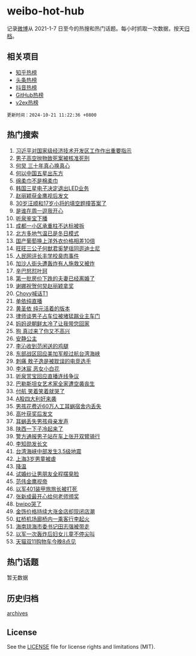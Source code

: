 # weibo-hot-hub

记录[微博](https://www.weibo.com)从 2021-1-7 日至今的热搜和热门话题。每小时抓取一次数据，按天[归档](archives)。

## 相关项目

- [知乎热榜](https://github.com/lonnyzhang423/zhihu-hot-hub)
- [头条热榜](https://github.com/lonnyzhang423/toutiao-hot-hub)
- [抖音热榜](https://github.com/lonnyzhang423/douyin-hot-hub)
- [GitHub热榜](https://github.com/lonnyzhang423/github-hot-hub)
- [v2ex热榜](https://github.com/lonnyzhang423/v2ex-hot-hub)


`更新时间：2024-10-21 11:22:36 +0800`

## 热门搜索

1. [习近平对国家级经济技术开发区工作作出重要指示](https://m.weibo.cn/search?containerid=100103type%3D1%26t%3D10%26q%3D%23%E4%B9%A0%E8%BF%91%E5%B9%B3%E5%AF%B9%E5%9B%BD%E5%AE%B6%E7%BA%A7%E7%BB%8F%E6%B5%8E%E6%8A%80%E6%9C%AF%E5%BC%80%E5%8F%91%E5%8C%BA%E5%B7%A5%E4%BD%9C%E4%BD%9C%E5%87%BA%E9%87%8D%E8%A6%81%E6%8C%87%E7%A4%BA%23&stream_entry_id=51&isnewpage=1&extparam=seat%3D1%26dgr%3D0%26cate%3D10103%26q%3D%2523%25E4%25B9%25A0%25E8%25BF%2591%25E5%25B9%25B3%25E5%25AF%25B9%25E5%259B%25BD%25E5%25AE%25B6%25E7%25BA%25A7%25E7%25BB%258F%25E6%25B5%258E%25E6%258A%2580%25E6%259C%25AF%25E5%25BC%2580%25E5%258F%2591%25E5%258C%25BA%25E5%25B7%25A5%25E4%25BD%259C%25E4%25BD%259C%25E5%2587%25BA%25E9%2587%258D%25E8%25A6%2581%25E6%258C%2587%25E7%25A4%25BA%2523%26pos%3D0%26filter_type%3Drealtimehot%26stream_entry_id%3D51%26c_type%3D51%26display_time%3D1729480955%26pre_seqid%3D17294809555470240497774)
1. [男子高空抛物致死案被核准死刑](https://m.weibo.cn/search?containerid=100103type%3D1%26t%3D10%26q%3D%23%E7%94%B7%E5%AD%90%E9%AB%98%E7%A9%BA%E6%8A%9B%E7%89%A9%E8%87%B4%E6%AD%BB%E6%A1%88%E8%A2%AB%E6%A0%B8%E5%87%86%E6%AD%BB%E5%88%91%23&stream_entry_id=31&isnewpage=1&extparam=seat%3D1%26dgr%3D0%26pos%3D0%26filter_type%3Drealtimehot%26c_type%3D31%26band_rank%3D1%26cate%3D5001%26realpos%3D1%26flag%3D1%26lcate%3D5001%26stream_entry_id%3D31%26q%3D%2523%25E7%2594%25B7%25E5%25AD%2590%25E9%25AB%2598%25E7%25A9%25BA%25E6%258A%259B%25E7%2589%25A9%25E8%2587%25B4%25E6%25AD%25BB%25E6%25A1%2588%25E8%25A2%25AB%25E6%25A0%25B8%25E5%2587%2586%25E6%25AD%25BB%25E5%2588%2591%2523%26display_time%3D1729480955%26pre_seqid%3D17294809555470240497774)
1. [何炅 三十年真心换真心](https://m.weibo.cn/search?containerid=100103type%3D1%26t%3D10%26q%3D%E4%BD%95%E7%82%85+%E4%B8%89%E5%8D%81%E5%B9%B4%E7%9C%9F%E5%BF%83%E6%8D%A2%E7%9C%9F%E5%BF%83&stream_entry_id=31&isnewpage=1&extparam=seat%3D1%26dgr%3D0%26pos%3D1%26filter_type%3Drealtimehot%26c_type%3D31%26band_rank%3D2%26cate%3D5001%26realpos%3D2%26flag%3D2%26lcate%3D5001%26stream_entry_id%3D31%26q%3D%25E4%25BD%2595%25E7%2582%2585%2520%25E4%25B8%2589%25E5%258D%2581%25E5%25B9%25B4%25E7%259C%259F%25E5%25BF%2583%25E6%258D%25A2%25E7%259C%259F%25E5%25BF%2583%26display_time%3D1729480955%26pre_seqid%3D17294809555470240497774)
1. [何以中国五星出东方](https://m.weibo.cn/search?containerid=100103type%3D1%26t%3D10%26q%3D%23%E4%BD%95%E4%BB%A5%E4%B8%AD%E5%9B%BD%E4%BA%94%E6%98%9F%E5%87%BA%E4%B8%9C%E6%96%B9%23&stream_entry_id=31&isnewpage=1&extparam=seat%3D1%26dgr%3D0%26pos%3D2%26filter_type%3Drealtimehot%26c_type%3D31%26band_rank%3D3%26cate%3D5001%26realpos%3D3%26flag%3D0%26lcate%3D5001%26stream_entry_id%3D31%26q%3D%2523%25E4%25BD%2595%25E4%25BB%25A5%25E4%25B8%25AD%25E5%259B%25BD%25E4%25BA%2594%25E6%2598%259F%25E5%2587%25BA%25E4%25B8%259C%25E6%2596%25B9%2523%26display_time%3D1729480955%26pre_seqid%3D17294809555470240497774)
1. [绵柔巾不是棉柔巾](https://m.weibo.cn/search?containerid=100103type%3D1%26t%3D10%26q%3D%23%E7%BB%B5%E6%9F%94%E5%B7%BE%E4%B8%8D%E6%98%AF%E6%A3%89%E6%9F%94%E5%B7%BE%23&stream_entry_id=31&isnewpage=1&extparam=seat%3D1%26dgr%3D0%26pos%3D3%26filter_type%3Drealtimehot%26c_type%3D31%26band_rank%3D4%26adid%3D259824%26cate%3D5001%26is_ad_pos%3D1%26topic_ad%3D1%26lcate%3D5001%26stream_entry_id%3D31%26q%3D%2523%25E7%25BB%25B5%25E6%259F%2594%25E5%25B7%25BE%25E4%25B8%258D%25E6%2598%25AF%25E6%25A3%2589%25E6%259F%2594%25E5%25B7%25BE%2523%26display_time%3D1729480955%26pre_seqid%3D17294809555470240497774)
1. [韩国三星电子决定退出LED业务](https://m.weibo.cn/search?containerid=100103type%3D1%26t%3D10%26q%3D%23%E9%9F%A9%E5%9B%BD%E4%B8%89%E6%98%9F%E7%94%B5%E5%AD%90%E5%86%B3%E5%AE%9A%E9%80%80%E5%87%BALED%E4%B8%9A%E5%8A%A1%23&stream_entry_id=31&isnewpage=1&extparam=seat%3D1%26dgr%3D0%26pos%3D4%26filter_type%3Drealtimehot%26c_type%3D31%26band_rank%3D4%26cate%3D5001%26realpos%3D4%26flag%3D1%26lcate%3D5001%26stream_entry_id%3D31%26q%3D%2523%25E9%259F%25A9%25E5%259B%25BD%25E4%25B8%2589%25E6%2598%259F%25E7%2594%25B5%25E5%25AD%2590%25E5%2586%25B3%25E5%25AE%259A%25E9%2580%2580%25E5%2587%25BALED%25E4%25B8%259A%25E5%258A%25A1%2523%26display_time%3D1729480955%26pre_seqid%3D17294809555470240497774)
1. [赵丽颖获金鹰视后发文](https://m.weibo.cn/search?containerid=100103type%3D1%26t%3D10%26q%3D%23%E8%B5%B5%E4%B8%BD%E9%A2%96%E8%8E%B7%E9%87%91%E9%B9%B0%E8%A7%86%E5%90%8E%E5%8F%91%E6%96%87%23&stream_entry_id=31&isnewpage=1&extparam=seat%3D1%26dgr%3D0%26pos%3D5%26filter_type%3Drealtimehot%26c_type%3D31%26band_rank%3D5%26cate%3D5001%26realpos%3D5%26flag%3D0%26lcate%3D5001%26stream_entry_id%3D31%26q%3D%2523%25E8%25B5%25B5%25E4%25B8%25BD%25E9%25A2%2596%25E8%258E%25B7%25E9%2587%2591%25E9%25B9%25B0%25E8%25A7%2586%25E5%2590%258E%25E5%258F%2591%25E6%2596%2587%2523%26display_time%3D1729480955%26pre_seqid%3D17294809555470240497774)
1. [30岁汪顺和17岁小将的填空题撞答案了](https://m.weibo.cn/search?containerid=100103type%3D1%26t%3D10%26q%3D%2330%E5%B2%81%E6%B1%AA%E9%A1%BA%E5%92%8C17%E5%B2%81%E5%B0%8F%E5%B0%86%E7%9A%84%E5%A1%AB%E7%A9%BA%E9%A2%98%E6%92%9E%E7%AD%94%E6%A1%88%E4%BA%86%23&stream_entry_id=31&isnewpage=1&extparam=seat%3D1%26dgr%3D0%26pos%3D6%26filter_type%3Drealtimehot%26c_type%3D31%26band_rank%3D6%26cate%3D5001%26realpos%3D6%26flag%3D2%26lcate%3D5001%26stream_entry_id%3D31%26q%3D%252330%25E5%25B2%2581%25E6%25B1%25AA%25E9%25A1%25BA%25E5%2592%258C17%25E5%25B2%2581%25E5%25B0%258F%25E5%25B0%2586%25E7%259A%2584%25E5%25A1%25AB%25E7%25A9%25BA%25E9%25A2%2598%25E6%2592%259E%25E7%25AD%2594%25E6%25A1%2588%25E4%25BA%2586%2523%26display_time%3D1729480955%26pre_seqid%3D17294809555470240497774)
1. [是谁在周一逗我开心](https://m.weibo.cn/search?containerid=100103type%3D1%26t%3D10%26q%3D%23%E6%98%AF%E8%B0%81%E5%9C%A8%E5%91%A8%E4%B8%80%E9%80%97%E6%88%91%E5%BC%80%E5%BF%83%23&stream_entry_id=31&isnewpage=1&extparam=seat%3D1%26dgr%3D0%26pos%3D7%26filter_type%3Drealtimehot%26c_type%3D31%26band_rank%3D7%26adid%3D259844%26cate%3D5001%26is_ad_pos%3D1%26topic_ad%3D1%26lcate%3D5001%26stream_entry_id%3D31%26q%3D%2523%25E6%2598%25AF%25E8%25B0%2581%25E5%259C%25A8%25E5%2591%25A8%25E4%25B8%2580%25E9%2580%2597%25E6%2588%2591%25E5%25BC%2580%25E5%25BF%2583%2523%26display_time%3D1729480955%26pre_seqid%3D17294809555470240497774)
1. [听泉鉴宝下播](https://m.weibo.cn/search?containerid=100103type%3D1%26t%3D10%26q%3D%23%E5%90%AC%E6%B3%89%E9%89%B4%E5%AE%9D%E4%B8%8B%E6%92%AD%23&stream_entry_id=31&isnewpage=1&extparam=seat%3D1%26dgr%3D0%26pos%3D8%26filter_type%3Drealtimehot%26c_type%3D31%26band_rank%3D7%26cate%3D5001%26realpos%3D7%26flag%3D0%26lcate%3D5001%26stream_entry_id%3D31%26q%3D%2523%25E5%2590%25AC%25E6%25B3%2589%25E9%2589%25B4%25E5%25AE%259D%25E4%25B8%258B%25E6%2592%25AD%2523%26display_time%3D1729480955%26pre_seqid%3D17294809555470240497774)
1. [成都一小区承重柱不达标被拆](https://m.weibo.cn/search?containerid=100103type%3D1%26t%3D10%26q%3D%23%E6%88%90%E9%83%BD%E4%B8%80%E5%B0%8F%E5%8C%BA%E6%89%BF%E9%87%8D%E6%9F%B1%E4%B8%8D%E8%BE%BE%E6%A0%87%E8%A2%AB%E6%8B%86%23&stream_entry_id=31&isnewpage=1&extparam=seat%3D1%26dgr%3D0%26pos%3D9%26filter_type%3Drealtimehot%26c_type%3D31%26band_rank%3D8%26cate%3D5001%26realpos%3D8%26flag%3D0%26lcate%3D5001%26stream_entry_id%3D31%26q%3D%2523%25E6%2588%2590%25E9%2583%25BD%25E4%25B8%2580%25E5%25B0%258F%25E5%258C%25BA%25E6%2589%25BF%25E9%2587%258D%25E6%259F%25B1%25E4%25B8%258D%25E8%25BE%25BE%25E6%25A0%2587%25E8%25A2%25AB%25E6%258B%2586%2523%26display_time%3D1729480955%26pre_seqid%3D17294809555470240497774)
1. [北方多地气温已是冬日模式](https://m.weibo.cn/search?containerid=100103type%3D1%26t%3D10%26q%3D%23%E5%8C%97%E6%96%B9%E5%A4%9A%E5%9C%B0%E6%B0%94%E6%B8%A9%E5%B7%B2%E6%98%AF%E5%86%AC%E6%97%A5%E6%A8%A1%E5%BC%8F%23&stream_entry_id=31&isnewpage=1&extparam=seat%3D1%26dgr%3D0%26pos%3D10%26filter_type%3Drealtimehot%26c_type%3D31%26band_rank%3D9%26cate%3D5001%26realpos%3D9%26flag%3D1%26lcate%3D5001%26stream_entry_id%3D31%26q%3D%2523%25E5%258C%2597%25E6%2596%25B9%25E5%25A4%259A%25E5%259C%25B0%25E6%25B0%2594%25E6%25B8%25A9%25E5%25B7%25B2%25E6%2598%25AF%25E5%2586%25AC%25E6%2597%25A5%25E6%25A8%25A1%25E5%25BC%258F%2523%26display_time%3D1729480955%26pre_seqid%3D17294809555470240497774)
1. [国产葡萄换上洋外衣价格相差10倍](https://m.weibo.cn/search?containerid=100103type%3D1%26t%3D10%26q%3D%23%E5%9B%BD%E4%BA%A7%E8%91%A1%E8%90%84%E6%8D%A2%E4%B8%8A%E6%B4%8B%E5%A4%96%E8%A1%A3%E4%BB%B7%E6%A0%BC%E7%9B%B8%E5%B7%AE10%E5%80%8D%23&stream_entry_id=31&isnewpage=1&extparam=seat%3D1%26dgr%3D0%26pos%3D11%26filter_type%3Drealtimehot%26c_type%3D31%26band_rank%3D10%26cate%3D5001%26realpos%3D10%26flag%3D0%26lcate%3D5001%26stream_entry_id%3D31%26q%3D%2523%25E5%259B%25BD%25E4%25BA%25A7%25E8%2591%25A1%25E8%2590%2584%25E6%258D%25A2%25E4%25B8%258A%25E6%25B4%258B%25E5%25A4%2596%25E8%25A1%25A3%25E4%25BB%25B7%25E6%25A0%25BC%25E7%259B%25B8%25E5%25B7%25AE10%25E5%2580%258D%2523%26display_time%3D1729480955%26pre_seqid%3D17294809555470240497774)
1. [旺旺三公子何猷君奚梦瑶同逛迪士尼](https://m.weibo.cn/search?containerid=100103type%3D1%26t%3D10%26q%3D%23%E6%97%BA%E6%97%BA%E4%B8%89%E5%85%AC%E5%AD%90%E4%BD%95%E7%8C%B7%E5%90%9B%E5%A5%9A%E6%A2%A6%E7%91%B6%E5%90%8C%E9%80%9B%E8%BF%AA%E5%A3%AB%E5%B0%BC%23&stream_entry_id=31&isnewpage=1&extparam=seat%3D1%26dgr%3D0%26pos%3D12%26filter_type%3Drealtimehot%26c_type%3D31%26band_rank%3D11%26cate%3D5001%26realpos%3D11%26flag%3D1%26lcate%3D5001%26stream_entry_id%3D31%26q%3D%2523%25E6%2597%25BA%25E6%2597%25BA%25E4%25B8%2589%25E5%2585%25AC%25E5%25AD%2590%25E4%25BD%2595%25E7%258C%25B7%25E5%2590%259B%25E5%25A5%259A%25E6%25A2%25A6%25E7%2591%25B6%25E5%2590%258C%25E9%2580%259B%25E8%25BF%25AA%25E5%25A3%25AB%25E5%25B0%25BC%2523%26display_time%3D1729480955%26pre_seqid%3D17294809555470240497774)
1. [人民网评长丰学校臭肉事件](https://m.weibo.cn/search?containerid=100103type%3D1%26t%3D10%26q%3D%E4%BA%BA%E6%B0%91%E7%BD%91%E8%AF%84%E9%95%BF%E4%B8%B0%E5%AD%A6%E6%A0%A1%E8%87%AD%E8%82%89%E4%BA%8B%E4%BB%B6&stream_entry_id=31&isnewpage=1&extparam=seat%3D1%26dgr%3D0%26pos%3D13%26filter_type%3Drealtimehot%26c_type%3D31%26band_rank%3D12%26cate%3D5001%26realpos%3D12%26flag%3D2%26lcate%3D5001%26stream_entry_id%3D31%26q%3D%25E4%25BA%25BA%25E6%25B0%2591%25E7%25BD%2591%25E8%25AF%2584%25E9%2595%25BF%25E4%25B8%25B0%25E5%25AD%25A6%25E6%25A0%25A1%25E8%2587%25AD%25E8%2582%2589%25E4%25BA%258B%25E4%25BB%25B6%26display_time%3D1729480955%26pre_seqid%3D17294809555470240497774)
1. [加沙人街头遭轰炸有人施救又被炸](https://m.weibo.cn/search?containerid=100103type%3D1%26t%3D10%26q%3D%23%E5%8A%A0%E6%B2%99%E4%BA%BA%E8%A1%97%E5%A4%B4%E9%81%AD%E8%BD%B0%E7%82%B8%E6%9C%89%E4%BA%BA%E6%96%BD%E6%95%91%E5%8F%88%E8%A2%AB%E7%82%B8%23&stream_entry_id=31&isnewpage=1&extparam=seat%3D1%26dgr%3D0%26pos%3D14%26filter_type%3Drealtimehot%26c_type%3D31%26band_rank%3D13%26cate%3D5001%26realpos%3D13%26flag%3D0%26lcate%3D5001%26stream_entry_id%3D31%26q%3D%2523%25E5%258A%25A0%25E6%25B2%2599%25E4%25BA%25BA%25E8%25A1%2597%25E5%25A4%25B4%25E9%2581%25AD%25E8%25BD%25B0%25E7%2582%25B8%25E6%259C%2589%25E4%25BA%25BA%25E6%2596%25BD%25E6%2595%2591%25E5%258F%2588%25E8%25A2%25AB%25E7%2582%25B8%2523%26display_time%3D1729480955%26pre_seqid%3D17294809555470240497774)
1. [辛巴怒怼叶珂](https://m.weibo.cn/search?containerid=100103type%3D1%26t%3D10%26q%3D%23%E8%BE%9B%E5%B7%B4%E6%80%92%E6%80%BC%E5%8F%B6%E7%8F%82%23&stream_entry_id=31&isnewpage=1&extparam=seat%3D1%26dgr%3D0%26pos%3D15%26filter_type%3Drealtimehot%26c_type%3D31%26band_rank%3D14%26cate%3D5001%26realpos%3D14%26flag%3D2%26lcate%3D5001%26stream_entry_id%3D31%26q%3D%2523%25E8%25BE%259B%25E5%25B7%25B4%25E6%2580%2592%25E6%2580%25BC%25E5%258F%25B6%25E7%258F%2582%2523%26display_time%3D1729480955%26pre_seqid%3D17294809555470240497774)
1. [第一批房价下跌的夫妻已经离婚了](https://m.weibo.cn/search?containerid=100103type%3D1%26t%3D10%26q%3D%23%E7%AC%AC%E4%B8%80%E6%89%B9%E6%88%BF%E4%BB%B7%E4%B8%8B%E8%B7%8C%E7%9A%84%E5%A4%AB%E5%A6%BB%E5%B7%B2%E7%BB%8F%E7%A6%BB%E5%A9%9A%E4%BA%86%23&stream_entry_id=31&isnewpage=1&extparam=seat%3D1%26dgr%3D0%26pos%3D16%26filter_type%3Drealtimehot%26c_type%3D31%26band_rank%3D15%26cate%3D5001%26realpos%3D15%26flag%3D2%26lcate%3D5001%26stream_entry_id%3D31%26q%3D%2523%25E7%25AC%25AC%25E4%25B8%2580%25E6%2589%25B9%25E6%2588%25BF%25E4%25BB%25B7%25E4%25B8%258B%25E8%25B7%258C%25E7%259A%2584%25E5%25A4%25AB%25E5%25A6%25BB%25E5%25B7%25B2%25E7%25BB%258F%25E7%25A6%25BB%25E5%25A9%259A%25E4%25BA%2586%2523%26display_time%3D1729480955%26pre_seqid%3D17294809555470240497774)
1. [谢娜祝贺何炅赵丽颖拿奖](https://m.weibo.cn/search?containerid=100103type%3D1%26t%3D10%26q%3D%23%E8%B0%A2%E5%A8%9C%E7%A5%9D%E8%B4%BA%E4%BD%95%E7%82%85%E8%B5%B5%E4%B8%BD%E9%A2%96%E6%8B%BF%E5%A5%96%23&stream_entry_id=31&isnewpage=1&extparam=seat%3D1%26dgr%3D0%26pos%3D17%26filter_type%3Drealtimehot%26c_type%3D31%26band_rank%3D16%26cate%3D5001%26realpos%3D16%26flag%3D0%26lcate%3D5001%26stream_entry_id%3D31%26q%3D%2523%25E8%25B0%25A2%25E5%25A8%259C%25E7%25A5%259D%25E8%25B4%25BA%25E4%25BD%2595%25E7%2582%2585%25E8%25B5%25B5%25E4%25B8%25BD%25E9%25A2%2596%25E6%258B%25BF%25E5%25A5%2596%2523%26display_time%3D1729480955%26pre_seqid%3D17294809555470240497774)
1. [Chovy喊话T1](https://m.weibo.cn/search?containerid=100103type%3D1%26t%3D10%26q%3D%23Chovy%E5%96%8A%E8%AF%9DT1%23&stream_entry_id=31&isnewpage=1&extparam=seat%3D1%26dgr%3D0%26pos%3D18%26filter_type%3Drealtimehot%26c_type%3D31%26band_rank%3D17%26cate%3D5001%26realpos%3D17%26flag%3D1%26lcate%3D5001%26stream_entry_id%3D31%26q%3D%2523Chovy%25E5%2596%258A%25E8%25AF%259DT1%2523%26display_time%3D1729480955%26pre_seqid%3D17294809555470240497774)
1. [单依纯直播](https://m.weibo.cn/search?containerid=100103type%3D1%26t%3D10%26q%3D%E5%8D%95%E4%BE%9D%E7%BA%AF%E7%9B%B4%E6%92%AD&stream_entry_id=31&isnewpage=1&extparam=seat%3D1%26dgr%3D0%26pos%3D19%26filter_type%3Drealtimehot%26c_type%3D31%26band_rank%3D18%26cate%3D5001%26realpos%3D18%26flag%3D1%26lcate%3D5001%26stream_entry_id%3D31%26q%3D%25E5%258D%2595%25E4%25BE%259D%25E7%25BA%25AF%25E7%259B%25B4%25E6%2592%25AD%26display_time%3D1729480955%26pre_seqid%3D17294809555470240497774)
1. [黄圣依 纯元活着的版本](https://m.weibo.cn/search?containerid=100103type%3D1%26t%3D10%26q%3D%E9%BB%84%E5%9C%A3%E4%BE%9D+%E7%BA%AF%E5%85%83%E6%B4%BB%E7%9D%80%E7%9A%84%E7%89%88%E6%9C%AC&stream_entry_id=31&isnewpage=1&extparam=seat%3D1%26dgr%3D0%26pos%3D20%26filter_type%3Drealtimehot%26c_type%3D31%26band_rank%3D19%26cate%3D5001%26realpos%3D19%26flag%3D1%26lcate%3D5001%26stream_entry_id%3D31%26q%3D%25E9%25BB%2584%25E5%259C%25A3%25E4%25BE%259D%2520%25E7%25BA%25AF%25E5%2585%2583%25E6%25B4%25BB%25E7%259D%2580%25E7%259A%2584%25E7%2589%2588%25E6%259C%25AC%26display_time%3D1729480955%26pre_seqid%3D17294809555470240497774)
1. [律师谈男子占车位被堵猛踹业主车门](https://m.weibo.cn/search?containerid=100103type%3D1%26t%3D10%26q%3D%23%E5%BE%8B%E5%B8%88%E8%B0%88%E7%94%B7%E5%AD%90%E5%8D%A0%E8%BD%A6%E4%BD%8D%E8%A2%AB%E5%A0%B5%E7%8C%9B%E8%B8%B9%E4%B8%9A%E4%B8%BB%E8%BD%A6%E9%97%A8%23&stream_entry_id=31&isnewpage=1&extparam=seat%3D1%26dgr%3D0%26pos%3D21%26filter_type%3Drealtimehot%26c_type%3D31%26band_rank%3D20%26cate%3D5001%26realpos%3D20%26flag%3D1%26lcate%3D5001%26stream_entry_id%3D31%26q%3D%2523%25E5%25BE%258B%25E5%25B8%2588%25E8%25B0%2588%25E7%2594%25B7%25E5%25AD%2590%25E5%258D%25A0%25E8%25BD%25A6%25E4%25BD%258D%25E8%25A2%25AB%25E5%25A0%25B5%25E7%258C%259B%25E8%25B8%25B9%25E4%25B8%259A%25E4%25B8%25BB%25E8%25BD%25A6%25E9%2597%25A8%2523%26display_time%3D1729480955%26pre_seqid%3D17294809555470240497774)
1. [妈妈说朝鲜太冷了让我带您回家](https://m.weibo.cn/search?containerid=100103type%3D1%26t%3D10%26q%3D%23%E5%A6%88%E5%A6%88%E8%AF%B4%E6%9C%9D%E9%B2%9C%E5%A4%AA%E5%86%B7%E4%BA%86%E8%AE%A9%E6%88%91%E5%B8%A6%E6%82%A8%E5%9B%9E%E5%AE%B6%23&stream_entry_id=31&isnewpage=1&extparam=seat%3D1%26dgr%3D0%26pos%3D22%26filter_type%3Drealtimehot%26c_type%3D31%26band_rank%3D21%26cate%3D5001%26realpos%3D21%26flag%3D0%26lcate%3D5001%26stream_entry_id%3D31%26q%3D%2523%25E5%25A6%2588%25E5%25A6%2588%25E8%25AF%25B4%25E6%259C%259D%25E9%25B2%259C%25E5%25A4%25AA%25E5%2586%25B7%25E4%25BA%2586%25E8%25AE%25A9%25E6%2588%2591%25E5%25B8%25A6%25E6%2582%25A8%25E5%259B%259E%25E5%25AE%25B6%2523%26display_time%3D1729480955%26pre_seqid%3D17294809555470240497774)
1. [狗 真过来了你又不高兴](https://m.weibo.cn/search?containerid=100103type%3D1%26t%3D10%26q%3D%E7%8B%97+%E7%9C%9F%E8%BF%87%E6%9D%A5%E4%BA%86%E4%BD%A0%E5%8F%88%E4%B8%8D%E9%AB%98%E5%85%B4&stream_entry_id=31&isnewpage=1&extparam=seat%3D1%26dgr%3D0%26pos%3D23%26filter_type%3Drealtimehot%26c_type%3D31%26band_rank%3D22%26cate%3D5001%26realpos%3D22%26flag%3D0%26lcate%3D5001%26stream_entry_id%3D31%26q%3D%25E7%258B%2597%2520%25E7%259C%259F%25E8%25BF%2587%25E6%259D%25A5%25E4%25BA%2586%25E4%25BD%25A0%25E5%258F%2588%25E4%25B8%258D%25E9%25AB%2598%25E5%2585%25B4%26display_time%3D1729480955%26pre_seqid%3D17294809555470240497774)
1. [安静公主](https://m.weibo.cn/search?containerid=100103type%3D1%26t%3D10%26q%3D%23%E5%AE%89%E9%9D%99%E5%85%AC%E4%B8%BB%23&stream_entry_id=31&isnewpage=1&extparam=seat%3D1%26dgr%3D0%26pos%3D24%26filter_type%3Drealtimehot%26c_type%3D31%26band_rank%3D23%26cate%3D5001%26realpos%3D23%26flag%3D1%26lcate%3D5001%26stream_entry_id%3D31%26q%3D%2523%25E5%25AE%2589%25E9%259D%2599%25E5%2585%25AC%25E4%25B8%25BB%2523%26display_time%3D1729480955%26pre_seqid%3D17294809555470240497774)
1. [李沁收到范闲送的鸡腿](https://m.weibo.cn/search?containerid=100103type%3D1%26t%3D10%26q%3D%23%E6%9D%8E%E6%B2%81%E6%94%B6%E5%88%B0%E8%8C%83%E9%97%B2%E9%80%81%E7%9A%84%E9%B8%A1%E8%85%BF%23&stream_entry_id=31&isnewpage=1&extparam=seat%3D1%26dgr%3D0%26pos%3D25%26filter_type%3Drealtimehot%26c_type%3D31%26band_rank%3D24%26cate%3D5001%26realpos%3D24%26flag%3D0%26lcate%3D5001%26stream_entry_id%3D31%26q%3D%2523%25E6%259D%258E%25E6%25B2%2581%25E6%2594%25B6%25E5%2588%25B0%25E8%258C%2583%25E9%2597%25B2%25E9%2580%2581%25E7%259A%2584%25E9%25B8%25A1%25E8%2585%25BF%2523%26display_time%3D1729480955%26pre_seqid%3D17294809555470240497774)
1. [东部战区回应美加军舰过航台湾海峡](https://m.weibo.cn/search?containerid=100103type%3D1%26t%3D10%26q%3D%23%E4%B8%9C%E9%83%A8%E6%88%98%E5%8C%BA%E5%9B%9E%E5%BA%94%E7%BE%8E%E5%8A%A0%E5%86%9B%E8%88%B0%E8%BF%87%E8%88%AA%E5%8F%B0%E6%B9%BE%E6%B5%B7%E5%B3%A1%23&stream_entry_id=31&isnewpage=1&extparam=seat%3D1%26dgr%3D0%26pos%3D26%26filter_type%3Drealtimehot%26c_type%3D31%26band_rank%3D25%26cate%3D5001%26realpos%3D25%26flag%3D0%26lcate%3D5001%26stream_entry_id%3D31%26q%3D%2523%25E4%25B8%259C%25E9%2583%25A8%25E6%2588%2598%25E5%258C%25BA%25E5%259B%259E%25E5%25BA%2594%25E7%25BE%258E%25E5%258A%25A0%25E5%2586%259B%25E8%2588%25B0%25E8%25BF%2587%25E8%2588%25AA%25E5%258F%25B0%25E6%25B9%25BE%25E6%25B5%25B7%25E5%25B3%25A1%2523%26display_time%3D1729480955%26pre_seqid%3D17294809555470240497774)
1. [刺痛 敖子逸是被耽误的电竞选手](https://m.weibo.cn/search?containerid=100103type%3D1%26t%3D10%26q%3D%E5%88%BA%E7%97%9B+%E6%95%96%E5%AD%90%E9%80%B8%E6%98%AF%E8%A2%AB%E8%80%BD%E8%AF%AF%E7%9A%84%E7%94%B5%E7%AB%9E%E9%80%89%E6%89%8B&stream_entry_id=31&isnewpage=1&extparam=seat%3D1%26dgr%3D0%26pos%3D27%26filter_type%3Drealtimehot%26c_type%3D31%26band_rank%3D26%26cate%3D5001%26realpos%3D26%26flag%3D1%26lcate%3D5001%26stream_entry_id%3D31%26q%3D%25E5%2588%25BA%25E7%2597%259B%2520%25E6%2595%2596%25E5%25AD%2590%25E9%2580%25B8%25E6%2598%25AF%25E8%25A2%25AB%25E8%2580%25BD%25E8%25AF%25AF%25E7%259A%2584%25E7%2594%25B5%25E7%25AB%259E%25E9%2580%2589%25E6%2589%258B%26display_time%3D1729480955%26pre_seqid%3D17294809555470240497774)
1. [李沐宸 恶女小白花](https://m.weibo.cn/search?containerid=100103type%3D1%26t%3D10%26q%3D%E6%9D%8E%E6%B2%90%E5%AE%B8+%E6%81%B6%E5%A5%B3%E5%B0%8F%E7%99%BD%E8%8A%B1&stream_entry_id=31&isnewpage=1&extparam=seat%3D1%26dgr%3D0%26pos%3D28%26filter_type%3Drealtimehot%26c_type%3D31%26band_rank%3D27%26cate%3D5001%26realpos%3D27%26flag%3D1%26lcate%3D5001%26stream_entry_id%3D31%26q%3D%25E6%259D%258E%25E6%25B2%2590%25E5%25AE%25B8%2520%25E6%2581%25B6%25E5%25A5%25B3%25E5%25B0%258F%25E7%2599%25BD%25E8%258A%25B1%26display_time%3D1729480955%26pre_seqid%3D17294809555470240497774)
1. [听泉赏宝回应直播连线争议](https://m.weibo.cn/search?containerid=100103type%3D1%26t%3D10%26q%3D%23%E5%90%AC%E6%B3%89%E8%B5%8F%E5%AE%9D%E5%9B%9E%E5%BA%94%E7%9B%B4%E6%92%AD%E8%BF%9E%E7%BA%BF%E4%BA%89%E8%AE%AE%23&stream_entry_id=31&isnewpage=1&extparam=seat%3D1%26dgr%3D0%26pos%3D29%26filter_type%3Drealtimehot%26c_type%3D31%26band_rank%3D28%26cate%3D5001%26realpos%3D28%26flag%3D0%26lcate%3D5001%26stream_entry_id%3D31%26q%3D%2523%25E5%2590%25AC%25E6%25B3%2589%25E8%25B5%258F%25E5%25AE%259D%25E5%259B%259E%25E5%25BA%2594%25E7%259B%25B4%25E6%2592%25AD%25E8%25BF%259E%25E7%25BA%25BF%25E4%25BA%2589%25E8%25AE%25AE%2523%26display_time%3D1729480955%26pre_seqid%3D17294809555470240497774)
1. [巴勒斯坦女艺术家全家遭空袭丧生](https://m.weibo.cn/search?containerid=100103type%3D1%26t%3D10%26q%3D%23%E5%B7%B4%E5%8B%92%E6%96%AF%E5%9D%A6%E5%A5%B3%E8%89%BA%E6%9C%AF%E5%AE%B6%E5%85%A8%E5%AE%B6%E9%81%AD%E7%A9%BA%E8%A2%AD%E4%B8%A7%E7%94%9F%23&stream_entry_id=31&isnewpage=1&extparam=seat%3D1%26dgr%3D0%26pos%3D30%26filter_type%3Drealtimehot%26c_type%3D31%26band_rank%3D29%26cate%3D5001%26realpos%3D29%26flag%3D1%26lcate%3D5001%26stream_entry_id%3D31%26q%3D%2523%25E5%25B7%25B4%25E5%258B%2592%25E6%2596%25AF%25E5%259D%25A6%25E5%25A5%25B3%25E8%2589%25BA%25E6%259C%25AF%25E5%25AE%25B6%25E5%2585%25A8%25E5%25AE%25B6%25E9%2581%25AD%25E7%25A9%25BA%25E8%25A2%25AD%25E4%25B8%25A7%25E7%2594%259F%2523%26display_time%3D1729480955%26pre_seqid%3D17294809555470240497774)
1. [付航 笑着笑着就哭了](https://m.weibo.cn/search?containerid=100103type%3D1%26t%3D10%26q%3D%E4%BB%98%E8%88%AA+%E7%AC%91%E7%9D%80%E7%AC%91%E7%9D%80%E5%B0%B1%E5%93%AD%E4%BA%86&stream_entry_id=31&isnewpage=1&extparam=seat%3D1%26dgr%3D0%26pos%3D31%26filter_type%3Drealtimehot%26c_type%3D31%26band_rank%3D30%26cate%3D5001%26realpos%3D30%26flag%3D1%26lcate%3D5001%26stream_entry_id%3D31%26q%3D%25E4%25BB%2598%25E8%2588%25AA%2520%25E7%25AC%2591%25E7%259D%2580%25E7%25AC%2591%25E7%259D%2580%25E5%25B0%25B1%25E5%2593%25AD%25E4%25BA%2586%26display_time%3D1729480955%26pre_seqid%3D17294809555470240497774)
1. [A股四大利好来袭](https://m.weibo.cn/search?containerid=100103type%3D1%26t%3D10%26q%3D%23A%E8%82%A1%E5%9B%9B%E5%A4%A7%E5%88%A9%E5%A5%BD%E6%9D%A5%E8%A2%AD%23&stream_entry_id=31&isnewpage=1&extparam=seat%3D1%26dgr%3D0%26pos%3D32%26filter_type%3Drealtimehot%26c_type%3D31%26band_rank%3D31%26cate%3D5001%26realpos%3D31%26flag%3D1%26lcate%3D5001%26stream_entry_id%3D31%26q%3D%2523A%25E8%2582%25A1%25E5%259B%259B%25E5%25A4%25A7%25E5%2588%25A9%25E5%25A5%25BD%25E6%259D%25A5%25E8%25A2%25AD%2523%26display_time%3D1729480955%26pre_seqid%3D17294809555470240497774)
1. [男孩花费近60万人工耳蜗宿舍内丢失](https://m.weibo.cn/search?containerid=100103type%3D1%26t%3D10%26q%3D%23%E7%94%B7%E5%AD%A9%E8%8A%B1%E8%B4%B9%E8%BF%9160%E4%B8%87%E4%BA%BA%E5%B7%A5%E8%80%B3%E8%9C%97%E5%AE%BF%E8%88%8D%E5%86%85%E4%B8%A2%E5%A4%B1%23&stream_entry_id=31&isnewpage=1&extparam=seat%3D1%26dgr%3D0%26pos%3D33%26filter_type%3Drealtimehot%26c_type%3D31%26band_rank%3D32%26cate%3D5001%26realpos%3D32%26flag%3D0%26lcate%3D5001%26stream_entry_id%3D31%26q%3D%2523%25E7%2594%25B7%25E5%25AD%25A9%25E8%258A%25B1%25E8%25B4%25B9%25E8%25BF%259160%25E4%25B8%2587%25E4%25BA%25BA%25E5%25B7%25A5%25E8%2580%25B3%25E8%259C%2597%25E5%25AE%25BF%25E8%2588%258D%25E5%2586%2585%25E4%25B8%25A2%25E5%25A4%25B1%2523%26display_time%3D1729480955%26pre_seqid%3D17294809555470240497774)
1. [高叶获奖后发文](https://m.weibo.cn/search?containerid=100103type%3D1%26t%3D10%26q%3D%23%E9%AB%98%E5%8F%B6%E8%8E%B7%E5%A5%96%E5%90%8E%E5%8F%91%E6%96%87%23&stream_entry_id=31&isnewpage=1&extparam=seat%3D1%26dgr%3D0%26pos%3D34%26filter_type%3Drealtimehot%26c_type%3D31%26band_rank%3D33%26cate%3D5001%26realpos%3D33%26flag%3D0%26lcate%3D5001%26stream_entry_id%3D31%26q%3D%2523%25E9%25AB%2598%25E5%258F%25B6%25E8%258E%25B7%25E5%25A5%2596%25E5%2590%258E%25E5%258F%2591%25E6%2596%2587%2523%26display_time%3D1729480955%26pre_seqid%3D17294809555470240497774)
1. [耳蜗丢失男孩母亲发声](https://m.weibo.cn/search?containerid=100103type%3D1%26t%3D10%26q%3D%23%E8%80%B3%E8%9C%97%E4%B8%A2%E5%A4%B1%E7%94%B7%E5%AD%A9%E6%AF%8D%E4%BA%B2%E5%8F%91%E5%A3%B0%23&stream_entry_id=31&isnewpage=1&extparam=seat%3D1%26dgr%3D0%26pos%3D35%26filter_type%3Drealtimehot%26c_type%3D31%26band_rank%3D34%26cate%3D5001%26realpos%3D34%26flag%3D1%26lcate%3D5001%26stream_entry_id%3D31%26q%3D%2523%25E8%2580%25B3%25E8%259C%2597%25E4%25B8%25A2%25E5%25A4%25B1%25E7%2594%25B7%25E5%25AD%25A9%25E6%25AF%258D%25E4%25BA%25B2%25E5%258F%2591%25E5%25A3%25B0%2523%26display_time%3D1729480955%26pre_seqid%3D17294809555470240497774)
1. [陕西一下子冷起来了](https://m.weibo.cn/search?containerid=100103type%3D1%26t%3D10%26q%3D%23%E9%99%95%E8%A5%BF%E4%B8%80%E4%B8%8B%E5%AD%90%E5%86%B7%E8%B5%B7%E6%9D%A5%E4%BA%86%23&stream_entry_id=31&isnewpage=1&extparam=seat%3D1%26dgr%3D0%26pos%3D36%26filter_type%3Drealtimehot%26c_type%3D31%26band_rank%3D35%26cate%3D5001%26realpos%3D35%26flag%3D0%26lcate%3D5001%26stream_entry_id%3D31%26q%3D%2523%25E9%2599%2595%25E8%25A5%25BF%25E4%25B8%2580%25E4%25B8%258B%25E5%25AD%2590%25E5%2586%25B7%25E8%25B5%25B7%25E6%259D%25A5%25E4%25BA%2586%2523%26display_time%3D1729480955%26pre_seqid%3D17294809555470240497774)
1. [警方通报男子站在车上张开双臂骑行](https://m.weibo.cn/search?containerid=100103type%3D1%26t%3D10%26q%3D%23%E8%AD%A6%E6%96%B9%E9%80%9A%E6%8A%A5%E7%94%B7%E5%AD%90%E7%AB%99%E5%9C%A8%E8%BD%A6%E4%B8%8A%E5%BC%A0%E5%BC%80%E5%8F%8C%E8%87%82%E9%AA%91%E8%A1%8C%23&stream_entry_id=31&isnewpage=1&extparam=seat%3D1%26dgr%3D0%26pos%3D37%26filter_type%3Drealtimehot%26c_type%3D31%26band_rank%3D36%26cate%3D5001%26realpos%3D36%26flag%3D1%26lcate%3D5001%26stream_entry_id%3D31%26q%3D%2523%25E8%25AD%25A6%25E6%2596%25B9%25E9%2580%259A%25E6%258A%25A5%25E7%2594%25B7%25E5%25AD%2590%25E7%25AB%2599%25E5%259C%25A8%25E8%25BD%25A6%25E4%25B8%258A%25E5%25BC%25A0%25E5%25BC%2580%25E5%258F%258C%25E8%2587%2582%25E9%25AA%2591%25E8%25A1%258C%2523%26display_time%3D1729480955%26pre_seqid%3D17294809555470240497774)
1. [李知勋发长文](https://m.weibo.cn/search?containerid=100103type%3D1%26t%3D10%26q%3D%23%E6%9D%8E%E7%9F%A5%E5%8B%8B%E5%8F%91%E9%95%BF%E6%96%87%23&stream_entry_id=31&isnewpage=1&extparam=seat%3D1%26dgr%3D0%26pos%3D38%26filter_type%3Drealtimehot%26c_type%3D31%26band_rank%3D37%26cate%3D5001%26realpos%3D37%26flag%3D0%26lcate%3D5001%26stream_entry_id%3D31%26q%3D%2523%25E6%259D%258E%25E7%259F%25A5%25E5%258B%258B%25E5%258F%2591%25E9%2595%25BF%25E6%2596%2587%2523%26display_time%3D1729480955%26pre_seqid%3D17294809555470240497774)
1. [台湾海峡中部发生3.5级地震](https://m.weibo.cn/search?containerid=100103type%3D1%26t%3D10%26q%3D%23%E5%8F%B0%E6%B9%BE%E6%B5%B7%E5%B3%A1%E4%B8%AD%E9%83%A8%E5%8F%91%E7%94%9F3.5%E7%BA%A7%E5%9C%B0%E9%9C%87%23&stream_entry_id=31&isnewpage=1&extparam=seat%3D1%26dgr%3D0%26pos%3D39%26filter_type%3Drealtimehot%26c_type%3D31%26band_rank%3D38%26cate%3D5001%26realpos%3D38%26flag%3D1%26lcate%3D5001%26stream_entry_id%3D31%26q%3D%2523%25E5%258F%25B0%25E6%25B9%25BE%25E6%25B5%25B7%25E5%25B3%25A1%25E4%25B8%25AD%25E9%2583%25A8%25E5%258F%2591%25E7%2594%259F3.5%25E7%25BA%25A7%25E5%259C%25B0%25E9%259C%2587%2523%26display_time%3D1729480955%26pre_seqid%3D17294809555470240497774)
1. [上海3岁男童被虐](https://m.weibo.cn/search?containerid=100103type%3D1%26t%3D10%26q%3D%23%E4%B8%8A%E6%B5%B73%E5%B2%81%E7%94%B7%E7%AB%A5%E8%A2%AB%E8%99%90%23&stream_entry_id=31&isnewpage=1&extparam=seat%3D1%26dgr%3D0%26pos%3D40%26filter_type%3Drealtimehot%26c_type%3D31%26band_rank%3D39%26cate%3D5001%26realpos%3D39%26flag%3D1%26lcate%3D5001%26stream_entry_id%3D31%26q%3D%2523%25E4%25B8%258A%25E6%25B5%25B73%25E5%25B2%2581%25E7%2594%25B7%25E7%25AB%25A5%25E8%25A2%25AB%25E8%2599%2590%2523%26display_time%3D1729480955%26pre_seqid%3D17294809555470240497774)
1. [降温](https://m.weibo.cn/search?containerid=100103type%3D1%26t%3D10%26q%3D%E9%99%8D%E6%B8%A9&stream_entry_id=31&isnewpage=1&extparam=seat%3D1%26dgr%3D0%26pos%3D41%26filter_type%3Drealtimehot%26c_type%3D31%26band_rank%3D40%26cate%3D5001%26realpos%3D40%26flag%3D1%26lcate%3D5001%26stream_entry_id%3D31%26q%3D%25E9%2599%258D%25E6%25B8%25A9%26display_time%3D1729480955%26pre_seqid%3D17294809555470240497774)
1. [试婚纱让男朋友全程摆臭脸](https://m.weibo.cn/search?containerid=100103type%3D1%26t%3D10%26q%3D%E8%AF%95%E5%A9%9A%E7%BA%B1%E8%AE%A9%E7%94%B7%E6%9C%8B%E5%8F%8B%E5%85%A8%E7%A8%8B%E6%91%86%E8%87%AD%E8%84%B8&stream_entry_id=31&isnewpage=1&extparam=seat%3D1%26dgr%3D0%26pos%3D42%26filter_type%3Drealtimehot%26c_type%3D31%26band_rank%3D41%26cate%3D5001%26realpos%3D41%26flag%3D0%26lcate%3D5001%26stream_entry_id%3D31%26q%3D%25E8%25AF%2595%25E5%25A9%259A%25E7%25BA%25B1%25E8%25AE%25A9%25E7%2594%25B7%25E6%259C%258B%25E5%258F%258B%25E5%2585%25A8%25E7%25A8%258B%25E6%2591%2586%25E8%2587%25AD%25E8%2584%25B8%26display_time%3D1729480955%26pre_seqid%3D17294809555470240497774)
1. [范伟金鹰视帝](https://m.weibo.cn/search?containerid=100103type%3D1%26t%3D10%26q%3D%23%E8%8C%83%E4%BC%9F%E9%87%91%E9%B9%B0%E8%A7%86%E5%B8%9D%23&stream_entry_id=31&isnewpage=1&extparam=seat%3D1%26dgr%3D0%26pos%3D43%26filter_type%3Drealtimehot%26c_type%3D31%26band_rank%3D42%26cate%3D5001%26realpos%3D42%26flag%3D0%26lcate%3D5001%26stream_entry_id%3D31%26q%3D%2523%25E8%258C%2583%25E4%25BC%259F%25E9%2587%2591%25E9%25B9%25B0%25E8%25A7%2586%25E5%25B8%259D%2523%26display_time%3D1729480955%26pre_seqid%3D17294809555470240497774)
1. [以军401装甲旅旅长被打死](https://m.weibo.cn/search?containerid=100103type%3D1%26t%3D10%26q%3D%23%E4%BB%A5%E5%86%9B401%E8%A3%85%E7%94%B2%E6%97%85%E6%97%85%E9%95%BF%E8%A2%AB%E6%89%93%E6%AD%BB%23&stream_entry_id=31&isnewpage=1&extparam=seat%3D1%26dgr%3D0%26pos%3D44%26filter_type%3Drealtimehot%26c_type%3D31%26band_rank%3D43%26cate%3D5001%26realpos%3D43%26flag%3D1%26lcate%3D5001%26stream_entry_id%3D31%26q%3D%2523%25E4%25BB%25A5%25E5%2586%259B401%25E8%25A3%2585%25E7%2594%25B2%25E6%2597%2585%25E6%2597%2585%25E9%2595%25BF%25E8%25A2%25AB%25E6%2589%2593%25E6%25AD%25BB%2523%26display_time%3D1729480955%26pre_seqid%3D17294809555470240497774)
1. [张新成最开心给何老师颁奖](https://m.weibo.cn/search?containerid=100103type%3D1%26t%3D10%26q%3D%23%E5%BC%A0%E6%96%B0%E6%88%90%E6%9C%80%E5%BC%80%E5%BF%83%E7%BB%99%E4%BD%95%E8%80%81%E5%B8%88%E9%A2%81%E5%A5%96%23&stream_entry_id=31&isnewpage=1&extparam=seat%3D1%26dgr%3D0%26pos%3D45%26filter_type%3Drealtimehot%26c_type%3D31%26band_rank%3D44%26cate%3D5001%26realpos%3D44%26flag%3D0%26lcate%3D5001%26stream_entry_id%3D31%26q%3D%2523%25E5%25BC%25A0%25E6%2596%25B0%25E6%2588%2590%25E6%259C%2580%25E5%25BC%2580%25E5%25BF%2583%25E7%25BB%2599%25E4%25BD%2595%25E8%2580%2581%25E5%25B8%2588%25E9%25A2%2581%25E5%25A5%2596%2523%26display_time%3D1729480955%26pre_seqid%3D17294809555470240497774)
1. [bwipo哭了](https://m.weibo.cn/search?containerid=100103type%3D1%26t%3D10%26q%3D%23bwipo%E5%93%AD%E4%BA%86%23&stream_entry_id=31&isnewpage=1&extparam=seat%3D1%26dgr%3D0%26pos%3D46%26filter_type%3Drealtimehot%26c_type%3D31%26band_rank%3D45%26cate%3D5001%26realpos%3D45%26flag%3D0%26lcate%3D5001%26stream_entry_id%3D31%26q%3D%2523bwipo%25E5%2593%25AD%25E4%25BA%2586%2523%26display_time%3D1729480955%26pre_seqid%3D17294809555470240497774)
1. [金饰价格持续大涨金店却现闭店潮](https://m.weibo.cn/search?containerid=100103type%3D1%26t%3D10%26q%3D%23%E9%87%91%E9%A5%B0%E4%BB%B7%E6%A0%BC%E6%8C%81%E7%BB%AD%E5%A4%A7%E6%B6%A8%E9%87%91%E5%BA%97%E5%8D%B4%E7%8E%B0%E9%97%AD%E5%BA%97%E6%BD%AE%23&stream_entry_id=31&isnewpage=1&extparam=seat%3D1%26dgr%3D0%26pos%3D47%26filter_type%3Drealtimehot%26c_type%3D31%26band_rank%3D46%26cate%3D5001%26realpos%3D46%26flag%3D0%26lcate%3D5001%26stream_entry_id%3D31%26q%3D%2523%25E9%2587%2591%25E9%25A5%25B0%25E4%25BB%25B7%25E6%25A0%25BC%25E6%258C%2581%25E7%25BB%25AD%25E5%25A4%25A7%25E6%25B6%25A8%25E9%2587%2591%25E5%25BA%2597%25E5%258D%25B4%25E7%258E%25B0%25E9%2597%25AD%25E5%25BA%2597%25E6%25BD%25AE%2523%26display_time%3D1729480955%26pre_seqid%3D17294809555470240497774)
1. [虹桥机场廊桥内一乘客行李起火](https://m.weibo.cn/search?containerid=100103type%3D1%26t%3D10%26q%3D%23%E8%99%B9%E6%A1%A5%E6%9C%BA%E5%9C%BA%E5%BB%8A%E6%A1%A5%E5%86%85%E4%B8%80%E4%B9%98%E5%AE%A2%E8%A1%8C%E6%9D%8E%E8%B5%B7%E7%81%AB%23&stream_entry_id=31&isnewpage=1&extparam=seat%3D1%26dgr%3D0%26pos%3D48%26filter_type%3Drealtimehot%26c_type%3D31%26band_rank%3D47%26cate%3D5001%26realpos%3D47%26flag%3D0%26lcate%3D5001%26stream_entry_id%3D31%26q%3D%2523%25E8%2599%25B9%25E6%25A1%25A5%25E6%259C%25BA%25E5%259C%25BA%25E5%25BB%258A%25E6%25A1%25A5%25E5%2586%2585%25E4%25B8%2580%25E4%25B9%2598%25E5%25AE%25A2%25E8%25A1%258C%25E6%259D%258E%25E8%25B5%25B7%25E7%2581%25AB%2523%26display_time%3D1729480955%26pre_seqid%3D17294809555470240497774)
1. [海南琼海市委书记田志强被带走](https://m.weibo.cn/search?containerid=100103type%3D1%26t%3D10%26q%3D%23%E6%B5%B7%E5%8D%97%E7%90%BC%E6%B5%B7%E5%B8%82%E5%A7%94%E4%B9%A6%E8%AE%B0%E7%94%B0%E5%BF%97%E5%BC%BA%E8%A2%AB%E5%B8%A6%E8%B5%B0%23&stream_entry_id=31&isnewpage=1&extparam=seat%3D1%26dgr%3D0%26pos%3D49%26filter_type%3Drealtimehot%26c_type%3D31%26band_rank%3D48%26cate%3D5001%26realpos%3D48%26flag%3D0%26lcate%3D5001%26stream_entry_id%3D31%26q%3D%2523%25E6%25B5%25B7%25E5%258D%2597%25E7%2590%25BC%25E6%25B5%25B7%25E5%25B8%2582%25E5%25A7%2594%25E4%25B9%25A6%25E8%25AE%25B0%25E7%2594%25B0%25E5%25BF%2597%25E5%25BC%25BA%25E8%25A2%25AB%25E5%25B8%25A6%25E8%25B5%25B0%2523%26display_time%3D1729480955%26pre_seqid%3D17294809555470240497774)
1. [以军一次轰炸后妇女儿童不停尖叫](https://m.weibo.cn/search?containerid=100103type%3D1%26t%3D10%26q%3D%23%E4%BB%A5%E5%86%9B%E4%B8%80%E6%AC%A1%E8%BD%B0%E7%82%B8%E5%90%8E%E5%A6%87%E5%A5%B3%E5%84%BF%E7%AB%A5%E4%B8%8D%E5%81%9C%E5%B0%96%E5%8F%AB%23&stream_entry_id=31&isnewpage=1&extparam=seat%3D1%26dgr%3D0%26pos%3D50%26filter_type%3Drealtimehot%26c_type%3D31%26band_rank%3D49%26cate%3D5001%26realpos%3D49%26flag%3D1%26lcate%3D5001%26stream_entry_id%3D31%26q%3D%2523%25E4%25BB%25A5%25E5%2586%259B%25E4%25B8%2580%25E6%25AC%25A1%25E8%25BD%25B0%25E7%2582%25B8%25E5%2590%258E%25E5%25A6%2587%25E5%25A5%25B3%25E5%2584%25BF%25E7%25AB%25A5%25E4%25B8%258D%25E5%2581%259C%25E5%25B0%2596%25E5%258F%25AB%2523%26display_time%3D1729480955%26pre_seqid%3D17294809555470240497774)
1. [天猫双11购物车今晚8点见](https://m.weibo.cn/search?containerid=100103type%3D1%26t%3D10%26q%3D%23%E5%A4%A9%E7%8C%AB%E5%8F%8C11%E8%B4%AD%E7%89%A9%E8%BD%A6%E4%BB%8A%E6%99%9A8%E7%82%B9%E8%A7%81%23&stream_entry_id=31&isnewpage=1&extparam=seat%3D1%26dgr%3D0%26realpos%3D50%26filter_type%3Drealtimehot%26c_type%3D31%26band_rank%3D50%26adid%3D259829%26cate%3D5001%26pos%3D51%26flag%3D0%26lcate%3D5001%26stream_entry_id%3D31%26q%3D%2523%25E5%25A4%25A9%25E7%258C%25AB%25E5%258F%258C11%25E8%25B4%25AD%25E7%2589%25A9%25E8%25BD%25A6%25E4%25BB%258A%25E6%2599%259A8%25E7%2582%25B9%25E8%25A7%2581%2523%26display_time%3D1729480955%26pre_seqid%3D17294809555470240497774)

## 热门话题

暂无数据

## 历史归档

[archives](archives)

## License

See the [LICENSE](LICENSE) file for license rights and limitations (MIT).
